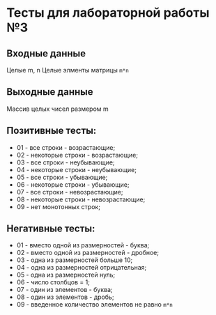 # Тесты для лабораторной работы №3

## Входные данные
Целые m, n
Целые элменты матрицы ```m*n```

## Выходные данные
Массив целых чисел размером m

## Позитивные тесты:
- 01 - все строки - возрастающие;
- 02 - некоторые строки - возрастающие;
- 03 - все строки - неубывающие;
- 04 - некоторые строки - неубывающие;
- 05 - все строки - убывающие;
- 06 - некоторые строки - убывающие;
- 07 - все строки - невозрастающие;
- 08 - некоторые строки - невозрастающие;
- 09 - нет монотонных строк;


## Негативные тесты:
- 01 - вместо одной из размерностей - буква;
- 02 - вместо одной из размерностей - дробное;
- 03 - одна из размерностей больше 10;
- 04 - одна из размерностей отрицательная;
- 05 - одна из размерностей нуль;
- 06 - число столбцов = 1;
- 07 - один из элементов - буква;
- 08 - один из элементов - дробь;
- 09 - введенное количество элементов не равно ```m*n```
	
